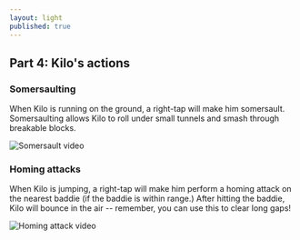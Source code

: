 ```yaml
---
layout: light
published: true
---
```


## Part 4: Kilo's actions

### Somersaulting

When Kilo is running on the ground, a right-tap will make him somersault. Somersaulting allows Kilo to roll under small tunnels and smash through breakable blocks.

![Somersault video](http://i.imgur.com/Parpt9h.gif)

### Homing attacks

When Kilo is jumping, a right-tap will make him perform a homing attack on the nearest baddie (if the baddie is within range.) After hitting the baddie, Kilo will bounce in the air -- remember, you can use this to clear long gaps!

![Homing attack video](http://i.imgur.com/u23ai52.gif)